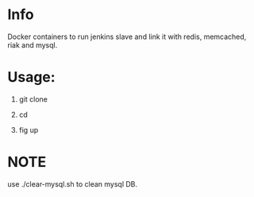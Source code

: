 # Info 
Docker containers to run jenkins slave and link it with redis, memcached, riak and mysql.

# Usage:
1. git clone <this repo> <dir>
2. cd <dir> 
3. fig up

# NOTE 
use ./clear-mysql.sh to clean mysql DB.

